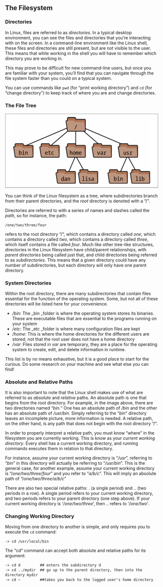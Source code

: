 ## The Filesystem



### Directories


In Linux, files are referred to as _directories_. In a typical desktop environment, you can see the files and directories that you’re interacting with on the screen. In a command-line environment like the Linux shell, these files and directories are still present, but are not visible to the user. This means that while working in the shell you will have to remember which directory you are working in. 

This may prove to be difficult for new command-line users, but once you are familiar with your system, you’ll find that you can navigate through the file system faster than you could on a typical system. 

You can use commands like <code>pwd</code> (for “print working directory”) and <code>cd</code> (for “change directory”) to keep track of where you are and change directories.



### The File Tree



![alt_text](filetree_diagram.PNG "image_tooltip")


You can think of the Linux filesystem as a tree, where subdirectories branch from their parent directories, and the _root_ directory is denoted with a “/”.

Directories are referred to with a series of names and slashes called the _path_, so for instance, the path: 


```
/one/two/three/four
```

refers to the root directory “/”, which contains a directory called _one_, which contains a directory called _two_, which contains a directory called _three_, which itself contains a file called _four_. Much like other tree-like structures, directories in the Linux filesystem have child/parent relationships, with _parent directories_ being called just that, and child directories being referred to as _subdirectories_. This means that a given directory could have any number of subdirectories, but each directory will only have one parent directory.



### System Directories

Within the root directory, there are many subdirectories that contain files essential for the function of the operating system. Some, but not all of these directories will be listed here for your convenience.



* _/bin_: The _bin _folder is where the operating system stores its binaries. These are executable files that are essential to the programs running on your system
* _/etc_: The _etc _folder is where many configuration files are kept
* _/home_: This is where the home directories for the different users are stored, not that the root user does not have a home directory
* _/var_: Files stored in _var_ are temporary, they are a place for the operating system to create, edit, and delete information in runtime. 

This list is by no means exhaustive, but it is a good place to start for the curious. Do some research on your machine and see what else you can find!



### Absolute and Relative Paths

It is also important to note that the Linux shell makes use of what are referred to as _absolute_ and _relative_ paths. An absolute path is one that begins from the root directory. For example, in the image above, there are two directories named “_bin._” One has an absolute path of _/bin_ and the other has an absolute path of _/usr/bin_. Simply referring to the “_bin_” directory leaves an incomplete picture, more information is needed. A relative path, on the other hand, is any path that does not begin with the root directory “/”.

In order to properly interpret a relative path, you must know “where” in the filesystem you are currently working. This is know as your _current working directory_. Every shell has a current working directory, and running commands executes them in relation to that directory.

For instance, assume your current working directory is “_/usr_”, referring to “_bin_” in this directory will actually be referring to “_/usr/bin_”. This is the general case, for another example, assume your current working directory is “/_one/two/three/four_” and you refer to “_a/b/c_”. This will imply an absolute path of “/_one/two/three/a/b/c_”

There are also two special relative paths: . (a single period) and .. (two periods in a row). A single period refers to your current working directory, and two periods refers to your parent directory (one step above). If your current working directory is ‘_/one/two/three_’, then .. refers to ‘_/one/two'_.



### Changing Working Directory

Moving from one directory to another is simple, and only requires you to execute the <code>cd</code> command:


```
-> cd /usr/local/bin
```


The “_cd_” command can accept both absolute and relative paths for its argument:


```
-> cd d         ## enters the subdirectory d
-> cd ../mydir	## go up to the parent directory, then into the directory mydir
-> cd ~         ##takes you back to the logged user's home directory
```
